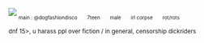 ![](https://files.catbox.moe/jxdboi.jpg)
<sub><sub>main : @dogfashiondisco　　7teen　　male　　irl corpse　　rot/rots</sub></sub>

<sub>dnf 15>, u harass ppl over fiction / in general, censorship dickriders</sub>
